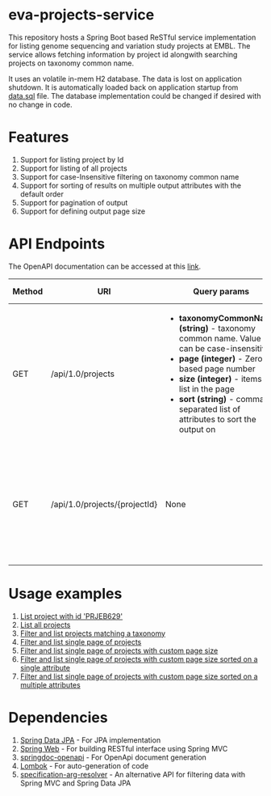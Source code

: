 # eva-projects-service
This repository hosts a Spring Boot based ReSTful service implementation for listing genome sequencing and variation study projects at EMBL. The service allows fetching information by project id alongwith searching projects on taxonomy common name.    

It uses an volatile in-mem H2 database. The data is lost on application shutdown. It is  automatically loaded back on application startup from [data.sql](src/main/resources/data.sql) file. The database implementation could be changed if desired with no change in code.

# Features
1. Support for listing project by Id
2. Support for listing of all projects
3. Support for case-Insensitive filtering on taxonomy common name
4. Support for sorting of results on multiple output attributes with the default order
5. Support for pagination of output 
6. Support for defining output page size 

# API Endpoints

The OpenAPI documentation can be accessed at this [link](http://localhost:8080/swagger-ui.html).

Method | URI | Query params | Response Codes
------------ | ------------- | ------------- | -------------
GET | /api/1.0/projects | <ul><li><strong>taxonomyCommonName (string) </strong> - taxonomy common name. Value can be case-insensitive.</li><li><strong>page (integer) </strong> - Zero based page number</li><li> <strong>size (integer)</strong> - items to list in the page</li><li><strong>sort (string)</strong> - comma separated list of attributes to sort the output on</li></ul> | <ul><li><strong>200</strong>.</li></ul>
GET | /api/1.0/projects/{projectId} | None | <ul><li><strong>200</strong> - when matching resource(s) is found.</li><li><strong>404</strong> - when no matching resource(s) is found.</li></ul>

# Usage examples
1. [List project with id 'PRJEB629'](http://localhost:8080/api/1.0/projects/PRJEB629)
2. [List all projects](http://localhost:8080/api/1.0/projects)
3. [Filter and list projects matching a taxonomy](http://localhost:8080/api/1.0/projects?taxonomyCommonName=Human)
4. [Filter and list single page of projects](http://localhost:8080/api/1.0/projects?taxonomyCommonName=Human&page=0)
5. [Filter and list single page of projects with custom page size](http://localhost:8080/api/1.0/projects?taxonomyCommonName=Human&page=0&size=10)
6. [Filter and list single page of projects with custom page size sorted on a single attribute](http://localhost:8080/api/1.0/projects?taxonomyCommonName=barley&page=0&size=10&sort=projectId)
7. [Filter and list single page of projects with custom page size sorted on a multiple attributes](http://localhost:8080/api/1.0/projects?taxonomyCommonName=barley&page=0&size=10&sort=projectId,centerName)

# Dependencies
1. [Spring Data JPA](https://spring.io/projects/spring-data-jpa) - For JPA implementation 
2. [Spring Web](https://github.com/spring-projects/spring-framework/tree/master/spring-web) - For building RESTful interface using Spring MVC
3. [springdoc-openapi](https://springdoc.org/) - For OpenApi document generation
2. [Lombok](https://projectlombok.org/) - For auto-generation of code
2. [specification-arg-resolver](https://github.com/tkaczmarzyk/specification-arg-resolver) - An alternative API for filtering data with Spring MVC and Spring Data JPA
